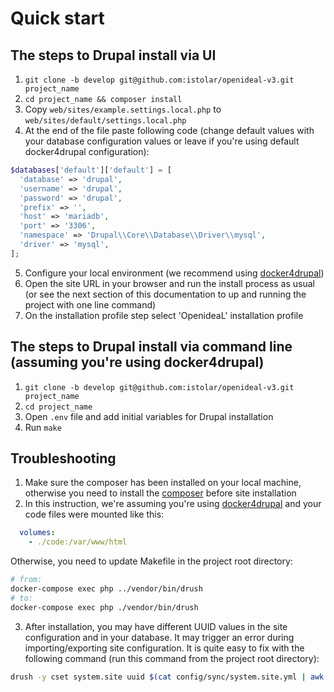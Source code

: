 # Quick start

## The steps to Drupal install via UI
1. `git clone -b develop git@github.com:istolar/openideal-v3.git project_name`
2. `cd project_name && composer install`
3. Copy `web/sites/example.settings.local.php` to `web/sites/default/settings.local.php`
4. At the end of the file paste following code (change default values with your database configuration values or leave
if you're using default docker4drupal configuration):
```php
$databases['default']['default'] = [
  'database' => 'drupal',
  'username' => 'drupal',
  'password' => 'drupal',
  'prefix' => '',
  'host' => 'mariadb',
  'port' => '3306',
  'namespace' => 'Drupal\\Core\\Database\\Driver\\mysql',
  'driver' => 'mysql',
];
```
5. Configure your local environment (we recommend using [docker4drupal](https://github.com/wodby/docker4drupal))
6. Open the site URL in your browser and run the install process as usual (or see the next section of this documentation
to up and running the project with one line command)
7. On the installation profile step select 'OpenideaL' installation profile

## The steps to Drupal install via command line (assuming you're using docker4drupal)
1. `git clone -b develop git@github.com:istolar/openideal-v3.git project_name`
2. `cd project_name`
3. Open `.env` file and add initial variables for Drupal installation
4. Run `make`

## Troubleshooting
1. Make sure the composer has been installed on your local machine, otherwise you need to install
the [composer](https://getcomposer.org/) before site installation
2. In this instruction, we're assuming you're using [docker4drupal](https://github.com/wodby/docker4drupal) and your
code files were mounted like this:
```yaml
  volumes:
    - ./code:/var/www/html
```
Otherwise, you need to update Makefile in the project root directory:
```bash
# from:
docker-compose exec php ../vendor/bin/drush
# to:
docker-compose exec php ./vendor/bin/drush
```
3. After installation, you may have different UUID values in the site configuration and in your database.
It may trigger an error during importing/exporting site configuration. It is quite easy to fix with the following
command (run this command from the project root directory):
```bash
drush -y cset system.site uuid $(cat config/sync/system.site.yml | awk '/uuid/ { print $2 }')
```
